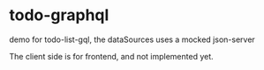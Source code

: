 # todo-graphql
demo for todo-list-gql, the dataSources uses a mocked json-server

The client side is for frontend, and not implemented yet.
